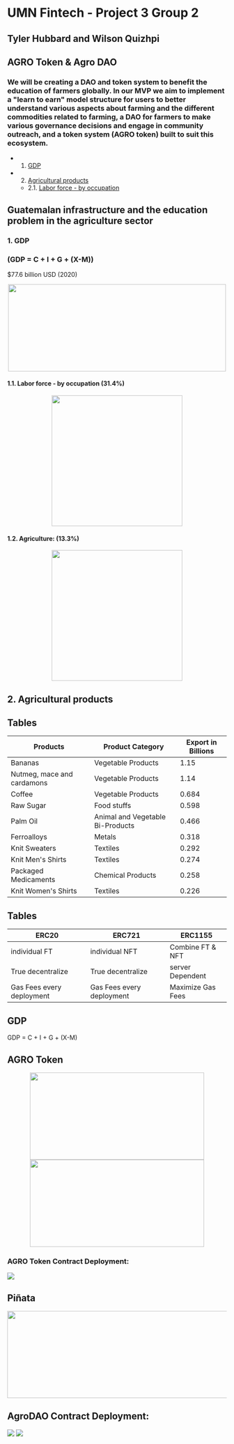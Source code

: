 # UMN Fintech - Project 3 Group 2
## Tyler Hubbard and Wilson Quizhpi
## AGRO Token & Agro DAO

### We will be creating a DAO and token system to benefit the education of farmers globally. In our MVP we aim to implement a "learn to earn" model structure for users to better understand various aspects about farming and the different commodities related to farming, a DAO for farmers to make various governance decisions and engage in community outreach, and a token system (AGRO token) built to suit this ecosystem.

<!-- vscode-markdown-toc -->
* 1. [GDP](#GDP)
* 2. [Agricultural products](#Agriculturalproducts)
  * 2.1. [Labor force - by occupation](#Laborforce-byoccupation)

<!-- vscode-markdown-toc-config
	numbering=true
	autoSave=true
	/vscode-markdown-toc-config -->
<!-- /vscode-markdown-toc -->
## Guatemalan infrastructure and the education problem in the agriculture sector
   
###  1. <a name='GDP'></a>GDP
### (GDP = C + I + G + (X-M))
$77.6 billion USD (2020)
  <p align="center">
<img width="500" height="200" src="images/GDP.png">
  
  ####  1.1. <a name='Laborforce-byoccupation'></a>Labor force - by occupation  (31.4%)    
 <p align="center">
<img width="300"  src="images/laborForce.png">

#### 1.2. Agriculture: (13.3%)
  
 <p align="center">
<img width="300"  src="images/gdp_sector.png">
   



         
##  2. <a name='Agriculturalproducts'></a>Agricultural products

## Tables
Products | Product Category | Export in Billions
---| ---| ---|
Bananas	 | Vegetable Products | 1.15
Nutmeg, mace and cardamons | Vegetable Products | 1.14
Coffee |Vegetable Products | 0.684
Raw Sugar| Food stuffs | 0.598
Palm Oil| Animal and Vegetable Bi-Products| 0.466
Ferroalloys	 | Metals | 0.318
Knit Sweaters | Textiles	 | 0.292
Knit Men's Shirts | Textiles | 0.274
Packaged Medicaments | Chemical Products |0.258
Knit Women's Shirts|Textiles	 | 0.226
	                                        
                                          
## Tables
ERC20 | ERC721 | ERC1155
---| ---| ---|
individual FT	 | individual NFT  | Combine FT & NFT
True decentralize|True decentralize | server Dependent
Gas Fees every deployment  |Gas Fees every deployment| Maximize Gas Fees

## GDP
GDP = C + I + G + (X-M)
## AGRO Token
</head>
<body>
    <div>
        <p align="center">
<img width="400" height="200" src="images/token1.jpg"><img width="400" height="200" src="images/token2.jpg">
        </p>





### AGRO Token Contract Deployment:
![](https://github.com/farmerplants/Project3_Group2/blob/main/images/Screen%20Shot%202022-06-07%20at%2011.29.46%20PM.png?raw=true)
## Piñata
<img width="800" height="200" src="images/pinata.jpg">
      
## AgroDAO Contract Deployment:
![](https://github.com/farmerplants/Project3_Group2/blob/main/images/Screen%20Shot%202022-06-07%20at%2011.51.59%20PM.png?raw=true)
![](https://github.com/farmerplants/Project3_Group2/blob/main/images/Screen%20Shot%202022-06-07%20at%2011.54.44%20PM.png?raw=true)
